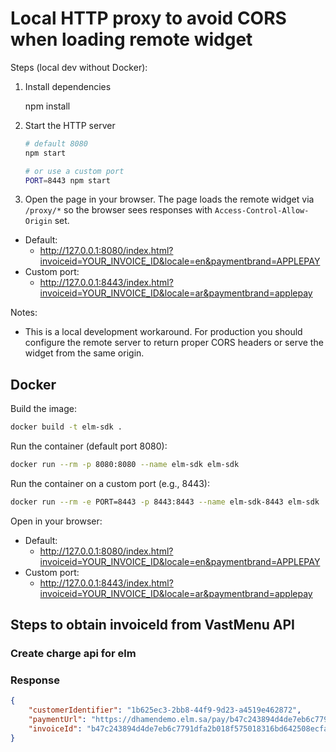 # Local HTTP proxy to avoid CORS when loading remote widget

Steps (local dev without Docker):

1. Install dependencies

   npm install

2. Start the HTTP server

   ```bash
   # default 8080
   npm start

   # or use a custom port
   PORT=8443 npm start
   ```

3. Open the page in your browser. The page loads the remote widget via `/proxy/*` so the browser sees responses with `Access-Control-Allow-Origin` set.

- Default:
   - <http://127.0.0.1:8080/index.html?invoiceid=YOUR_INVOICE_ID&locale=en&paymentbrand=APPLEPAY>
- Custom port:
   - <http://127.0.0.1:8443/index.html?invoiceid=YOUR_INVOICE_ID&locale=ar&paymentbrand=applepay>

Notes:

- This is a local development workaround. For production you should configure the remote server to return proper CORS headers or serve the widget from the same origin.

## Docker

Build the image:

```bash
docker build -t elm-sdk .
```

Run the container (default port 8080):

```bash
docker run --rm -p 8080:8080 --name elm-sdk elm-sdk
```

Run the container on a custom port (e.g., 8443):

```bash
docker run --rm -e PORT=8443 -p 8443:8443 --name elm-sdk-8443 elm-sdk
```

Open in your browser:

- Default:
   - <http://127.0.0.1:8080/index.html?invoiceid=YOUR_INVOICE_ID&locale=en&paymentbrand=APPLEPAY>
- Custom port:
   - <http://127.0.0.1:8443/index.html?invoiceid=YOUR_INVOICE_ID&locale=ar&paymentbrand=applepay>


## Steps to obtain invoiceId from VastMenu API

### Create charge api for elm

### Response

```json
{
    "customerIdentifier": "1b625ec3-2bb8-44f9-9d23-a4519e462872",
    "paymentUrl": "https://dhamendemo.elm.sa/pay/b47c243894d4de7eb6c7791dfa2b018f575018316bd642508ecfaa7fc3608460",
    "invoiceId": "b47c243894d4de7eb6c7791dfa2b018f575018316bd642508ecfaa7fc3608460"
}
```
